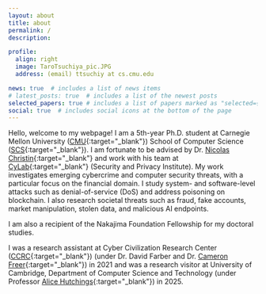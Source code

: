 ```yaml
---
layout: about
title: about
permalink: /
description: 

profile:
  align: right
  image: TaroTsuchiya_pic.JPG
  address: (email) ttsuchiy at cs.cmu.edu

news: true  # includes a list of news items
# latest_posts: true  # includes a list of the newest posts
selected_papers: true # includes a list of papers marked as "selected={true}"
social: true  # includes social icons at the bottom of the page
---
```


Hello, welcome to my webpage! I am a 5th-year Ph.D. student at Carnegie Mellon University ([CMU](https://www.cmu.edu/){:target="\_blank"}) School of Computer Science ([SCS](https://www.cs.cmu.edu/){:target="\_blank"}). 
I am fortunate to be advised by Dr. [Nicolas Christin](https://www.andrew.cmu.edu/user/nicolasc/){:target="\_blank"} and work with his team at [CyLab](https://www.cylab.cmu.edu/){:target="\_blank"} (Security and Privacy Institute). 
My work investigates emerging cybercrime and computer security threats, with a particular focus on the financial domain.
I study system- and software-level attacks such as denial-of-service (DoS) and address poisoning on blockchain. I also research societal threats such as fraud, fake accounts, market manipulation, stolen data, and malicious AI endpoints. 
<!-- My research aims to enhance the safety and security of financial services through the lens of computer security. 
I study system- and software-level attacks, including denial-of-service and address poisoning on blockchain, while also addressing societal threats such as Sybil attacks, spam, toxicity, and market manipulation. -->
<!-- My first-author papers have been published at the top-tier computer security and measurement conferences, including USENIX'25, SIGMETRICS'25, WWW'24, and WWW'23.  -->
I am also a recipient of the Nakajima Foundation Fellowship for my doctoral studies.  

<!-- Prior to CMU, I did my undergraduate at Keio University and enrolled in the selected all-English undergraduate program, PEARL (Program in Economics for Alliances, Research, and Leadership). 
I also studied in [SOAS University of London](https://www.soas.ac.uk/) for one term in 2017.  -->
I was a research assistant at Cyber Civilization Research Center ([CCRC](https://www.ccrc.keio.ac.jp/){:target="\_blank"}) (under Dr. David Farber and Dr. [Cameron Freer](https://cfreer.org/){:target="\_blank"}) in 2021 and was a research visitor at University of Cambridge, Department of Computer Science and Technology (under Professor [Alice Hutchings](https://www.cl.cam.ac.uk/~ah793/){:target="\_blank"}) in 2025. 
<!-- I did a long-term internship at Mitsubishi UFJ Bank as an research intern in 2020. -->

<!--
Write your biography here. Tell the world about yourself. Link to your favorite [subreddit](http://reddit.com){:target="\_blank"}. You can put a picture in, too. The code is already in, just name your picture `prof_pic.jpg` and put it in the `img/` folder.

Put your address / P.O. box / other info right below your picture. You can also disable any these elements by editing `profile` property of the YAML header of your `_pages/about.md`. Edit `_bibliography/papers.bib` and Jekyll will render your [publications page](/al-folio/publications/) automatically.

Link to your social media connections, too. This theme is set up to use [Font Awesome icons](http://fortawesome.github.io/Font-Awesome/){:target="\_blank"} and [Academicons](https://jpswalsh.github.io/academicons/){:target="\_blank"}, like the ones below. Add your Facebook, Twitter, LinkedIn, Google Scholar, or just disable all of them.
-->


